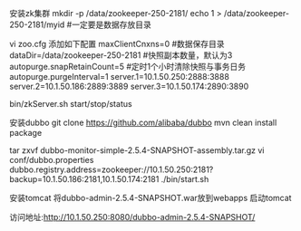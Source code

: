 安装zk集群
mkdir -p /data/zookeeper-250-2181/
echo 1 > /data/zookeeper-250-2181/myid #一定要是数据存放目录

vi zoo.cfg
添加如下配置
maxClientCnxns=0
#数据保存目录
dataDir=/data/zookeeper-250-2181
#快照副本数量，默认为3
autopurge.snapRetainCount=5
#定时1个小时清除快照与事务日务
autopurge.purgeInterval=1
server.1=10.1.50.250:2888:3888
server.2=10.1.50.186:2889:3889
server.3=10.1.50.174:2890:3890

bin/zkServer.sh start/stop/status

安装dubbo
git clone https://github.com/alibaba/dubbo
mvn clean install package

tar zxvf dubbo-monitor-simple-2.5.4-SNAPSHOT-assembly.tar.gz
vi conf/dubbo.properties
dubbo.registry.address=zookeeper://10.1.50.250:2181?backup=10.1.50.186:2181,10.1.50.174:2181
./bin/start.sh


安装tomcat
将dubbo-admin-2.5.4-SNAPSHOT.war放到webapps
启动tomcat

访问地址:http://10.1.50.250:8080/dubbo-admin-2.5.4-SNAPSHOT/

